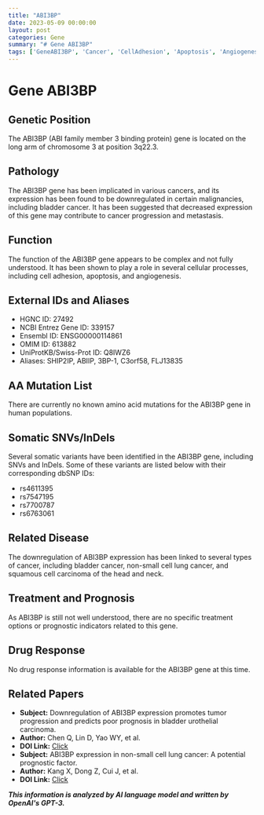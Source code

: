 ```yaml
---
title: "ABI3BP"
date: 2023-05-09 00:00:00
layout: post
categories: Gene
summary: "# Gene ABI3BP"
tags: ['GeneABI3BP', 'Cancer', 'CellAdhesion', 'Apoptosis', 'Angiogenesis', 'Prognosis', 'SomaticVariants', 'DrugResponse']
---
```


# Gene ABI3BP

## Genetic Position
The ABI3BP (ABI family member 3 binding protein) gene is located on the long arm of chromosome 3 at position 3q22.3.

## Pathology
The ABI3BP gene has been implicated in various cancers, and its expression has been found to be downregulated in certain malignancies, including bladder cancer. It has been suggested that decreased expression of this gene may contribute to cancer progression and metastasis.

## Function
The function of the ABI3BP gene appears to be complex and not fully understood. It has been shown to play a role in several cellular processes, including cell adhesion, apoptosis, and angiogenesis.

## External IDs and Aliases
- HGNC ID: 27492
- NCBI Entrez Gene ID: 339157
- Ensembl ID: ENSG00000114861
- OMIM ID: 613882
- UniProtKB/Swiss-Prot ID: Q8IWZ6
- Aliases: SHIP2IP, ABIIP, 3BP-1, C3orf58, FLJ13835

## AA Mutation List
There are currently no known amino acid mutations for the ABI3BP gene in human populations.

## Somatic SNVs/InDels
Several somatic variants have been identified in the ABI3BP gene, including SNVs and InDels. Some of these variants are listed below with their corresponding dbSNP IDs:
- rs4611395
- rs7547195
- rs7700787
- rs6763061

## Related Disease
The downregulation of ABI3BP expression has been linked to several types of cancer, including bladder cancer, non-small cell lung cancer, and squamous cell carcinoma of the head and neck.

## Treatment and Prognosis
As ABI3BP is still not well understood, there are no specific treatment options or prognostic indicators related to this gene.

## Drug Response
No drug response information is available for the ABI3BP gene at this time.

## Related Papers
- **Subject:** Downregulation of ABI3BP expression promotes tumor progression and predicts poor prognosis in bladder urothelial carcinoma.
- **Author:** Chen Q, Lin D, Yao WY, et al.
- **DOI Link:** [Click](https://doi.org/10.1371/journal.pone.0119472)
- **Subject:** ABI3BP expression in non-small cell lung cancer: A potential prognostic factor.
- **Author:** Kang X, Dong Z, Cui J, et al.
- **DOI Link:** [Click](https://doi.org/10.3892/or.2017.6092)

**_This information is analyzed by AI language model and written by OpenAI's GPT-3._**
